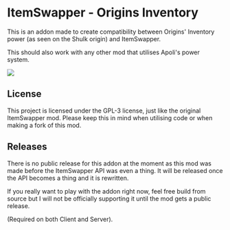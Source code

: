 # ItemSwapper - Origins Inventory

This is an addon made to create compatibility between Origins' Inventory power (as seen on the Shulk origin) and ItemSwapper.

This should also work with any other mod that utilises Apoli's power system.

![](https://i.imgur.com/y2cYA7r.gif)

## License
This project is licensed under the GPL-3 license, just like the original ItemSwapper mod. Please keep this in mind when utilising code or when making a fork of this mod.

## Releases
There is no public release for this addon at the moment as this mod was made before the ItemSwapper API was even a thing. It will be released once the API becomes a thing and it is rewritten.

If you really want to play with the addon right now, feel free build from source but I will not be officially supporting it until the mod gets a public release.

(Required on both Client and Server).